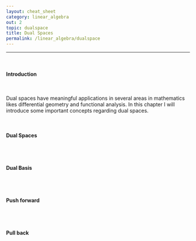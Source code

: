 ```yaml
---
layout: cheat_sheet
category: linear_algebra
out: 2
topic: dualspace
title: Dual Spaces
permalink: /linear_algebra/dualspace
---
```


_____________________________________________________________________________________________________________________________________

<br/>

#### Introduction

<br/>

Dual spaces have meaningful applications in several areas in mathematics likes differential geometry and functional analysis. In this chapter I will introduce 
some important concepts regarding dual spaces.

<br/>

#### Dual Spaces

<br/>

<br/>

#### Dual Basis

<br/>

<br/>

#### Push forward

<br/>

<br/>

#### Pull back

<br/>

<br/>

